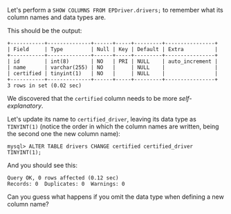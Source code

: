 Let's perform a `SHOW COLUMNS FROM EPDriver.drivers;` to remember what its column names and data types are.

This should be the output:

```
+-----------+--------------+------+-----+---------+----------------+
| Field     | Type         | Null | Key | Default | Extra          |
+-----------+--------------+------+-----+---------+----------------+
| id        | int(8)       | NO   | PRI | NULL    | auto_increment |
| name      | varchar(255) | NO   |     | NULL    |                |
| certified | tinyint(1)   | NO   |     | NULL    |                |
+-----------+--------------+------+-----+---------+----------------+
3 rows in set (0.02 sec)
```

We discovered that the `certified` column needs to be more _self-explanatory_. 

Let's update its name to `certified_driver`, leaving its data type as `TINYINT(1)` (notice the order in which the column names are written, being the second one the new column name):

```
mysql> ALTER TABLE drivers CHANGE certified certified_driver TINYINT(1);
```

And you should see this:

```
Query OK, 0 rows affected (0.12 sec)
Records: 0  Duplicates: 0  Warnings: 0
```

Can you guess what happens if you omit the data type when defining a new column name? 